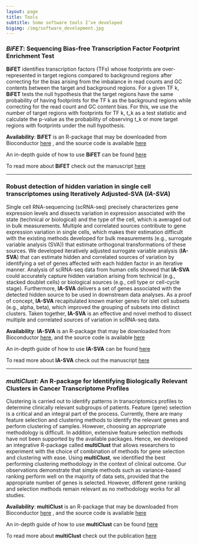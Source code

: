 ```yaml
---
layout: page
title: Tools
subtitle: Some software tools I’ve developed
bigimg: /img/software_development.jpg
---
```


### _BiFET_: Sequencing Bias-free Transcription Factor Footprint Enrichment Test

**BiFET** identifies transcription factors (TFs) whose footprints are over-represented in target regions compared to background regions after correcting for the bias arising from the imbalance in read counts and GC contents between the target and background regions. For a given TF k, **BiFET** tests the null hypothesis that the target regions have the same probability of having footprints for the TF k as the background regions while correcting for the read count and GC content bias. For this, we use the number of target regions with footprints for TF k, t_k as a test statistic and calculate the p-value as the probability of observing t_k or more target regions with footprints under the null hypothesis.

**Availability**: **BiFET** is an R-package that may be downloaded from Bioconductor [here](https://bioconductor.org/packages/release/bioc/html/BiFET.html) , and the source code is available [here](https://github.com/UcarLab/BiFET)

An in-depth guide of how to use **BiFET** can be found [here](https://bioconductor.org/packages/release/bioc/vignettes/BiFET/inst/doc/BiFET.html)

To read more about **BiFET** check out the manuscript [here](https://www.biorxiv.org/content/early/2018/05/16/324277)

***

### Robust detection of hidden variation in single cell transcriptomes using Iteratively Adjusted-SVA (_IA-SVA_)

Single cell RNA-sequencing (scRNA-seq) precisely characterizes gene expression levels and dissects variation in expression associated with the state (technical or biological) and the type of the cell, which is averaged out in bulk measurements. Multiple and correlated sources contribute to gene expression variation in single cells, which makes their estimation difficult with the existing methods developed for bulk measurements (e.g., surrogate variable analysis (SVA)) that estimate orthogonal transformations of these sources. We developed iteratively adjusted surrogate variable analysis (**IA-SVA**) that can estimate hidden and correlated sources of variation by identifying a set of genes affected with each hidden factor in an iterative manner. Analysis of scRNA-seq data from human cells showed that **IA-SVA** could accurately capture hidden variation arising from technical (e.g., stacked doublet cells) or biological sources (e.g., cell type or cell-cycle stage). Furthermore, **IA-SVA** delivers a set of genes associated with the detected hidden source to be used in downstream data analyses. As a proof of concept, **IA-SVA** recapitulated known marker genes for islet cell subsets (e.g., alpha, beta), which improved the grouping of subsets into distinct clusters. Taken together, **IA-SVA** is an effective and novel method to dissect multiple and correlated sources of variation in scRNA-seq data.

**Availability**: **IA-SVA** is an R-package that may be downloaded from Bioconductor [here](https://www.bioconductor.org/packages/devel/bioc/html/iasva.html), and the source code is available [here](https://github.com/UcarLab/iasva)

An in-depth guide of how to use **IA-SVA** can be found [here](https://www.bioconductor.org/packages/devel/bioc/vignettes/iasva/inst/doc/detecting_hidden_heterogeneity_iasvaV0.95.html)

To read more about **IA-SVA** check out the manuscript [here](https://www.biorxiv.org/content/early/2018/04/24/151217)

***

### _multiClust_:  An R-package for Identifying Biologically Relevant Clusters in Cancer Transcriptome Profiles

Clustering is carried out to identify patterns in transcriptomics profiles to determine clinically relevant subgroups of patients. Feature (gene) selection is a critical and an integral part of the process. Currently, there are many feature selection and clustering methods to identify the relevant genes and perform clustering of samples. However, choosing an appropriate methodology is difficult. In addition, extensive feature selection methods have not been supported by the available packages. Hence, we developed an integrative R-package called **multiClust** that allows researchers to experiment with the choice of combination of methods for gene selection and clustering with ease. Using **multiClust**, we identified the best performing clustering methodology in the context of clinical outcome. Our observations demonstrate that simple methods such as variance-based ranking perform well on the majority of data sets, provided that the appropriate number of genes is selected. However, different gene ranking and selection methods remain relevant as no methodology works for all studies.

**Availability**: **multiClust** is an R-package that may be downloaded from Bioconductor [here](https://www.bioconductor.org/packages/release/bioc/html/multiClust.html) , and the source code is available [here](https://github.com/nlawlor/multiClust)

An in-depth guide of how to use **multiClust** can be found [here](https://www.bioconductor.org/packages/release/bioc/vignettes/multiClust/inst/doc/multiClust.html)

To read more about **multiClust** check out the publication [here](http://journals.sagepub.com/doi/abs/10.4137/CIN.S38000)
